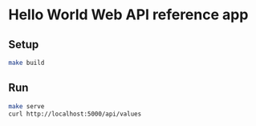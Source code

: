 # Hello World Web API reference app

## Setup

```bash
make build
```

## Run

```bash
make serve
curl http://localhost:5000/api/values
```
